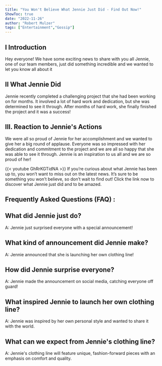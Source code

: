 ```yaml
---
title: "You Won't Believe What Jennie Just Did - Find Out Now!"
ShowToc: true 
date: "2022-11-26"
author: "Robert Mulzer" 
tags: ["Entertainment","Gossip"]
---
```

## I Introduction

Hey everyone! We have some exciting news to share with you all Jennie, one of our team members, just did something incredible and we wanted to let you know all about it 

## II What Jennie Did

Jennie recently completed a challenging project that she had been working on for months. It involved a lot of hard work and dedication, but she was determined to see it through. After months of hard work, she finally finished the project and it was a success!

## III. Reaction to Jennie's Actions

We were all so proud of Jennie for her accomplishment and we wanted to give her a big round of applause. Everyone was so impressed with her dedication and commitment to the project and we are all so happy that she was able to see it through. Jennie is an inspiration to us all and we are so proud of her!

{{< youtube GhRrKGTidNA >}} 
If you’re curious about what Jennie has been up to, you won’t want to miss out on the latest news. It’s sure to be something you won’t believe, so don’t wait to find out! Click the link now to discover what Jennie just did and to be amazed.

## Frequently Asked Questions (FAQ) :
## What did Jennie just do?
A: Jennie just surprised everyone with a special announcement!

## What kind of announcement did Jennie make?
A: Jennie announced that she is launching her own clothing line!

## How did Jennie surprise everyone?
A: Jennie made the announcement on social media, catching everyone off guard!

## What inspired Jennie to launch her own clothing line?
A: Jennie was inspired by her own personal style and wanted to share it with the world.

## What can we expect from Jennie's clothing line?
A: Jennie's clothing line will feature unique, fashion-forward pieces with an emphasis on comfort and quality.



